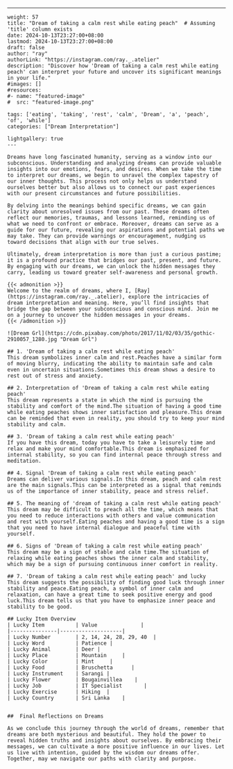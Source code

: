 ---
    weight: 57
    title: "Dream of taking a calm rest while eating peach"  # Assuming 'title' column exists
    date: 2024-10-13T23:27:00+08:00
    lastmod: 2024-10-13T23:27:00+08:00
    draft: false
    author: "ray"
    authorLink: "https://instagram.com/ray._.atelier"
    description: "Discover how 'Dream of taking a calm rest while eating peach' can interpret your future and uncover its significant meanings in your life."
    #images: []
    #resources:
    #- name: "featured-image"
    #  src: "featured-image.png"
    
    tags: ['eating', 'taking', 'rest', 'calm', 'Dream', 'a', 'peach', 'of', 'while']
    categories: ["Dream Interpretation"]
    
    lightgallery: true
    ---
    
    Dreams have long fascinated humanity, serving as a window into our subconscious. Understanding and analyzing dreams can provide valuable insights into our emotions, fears, and desires. When we take the time to interpret our dreams, we begin to unravel the complex tapestry of our inner thoughts. This process not only helps us understand ourselves better but also allows us to connect our past experiences with our present circumstances and future possibilities.
    
    By delving into the meanings behind specific dreams, we can gain clarity about unresolved issues from our past. These dreams often reflect our memories, traumas, and lessons learned, reminding us of what we need to confront or embrace. Moreover, dreams can serve as a guide for our future, revealing our aspirations and potential paths we may take. They can provide warnings or encouragement, nudging us toward decisions that align with our true selves.
    
    Ultimately, dream interpretation is more than just a curious pastime; it is a profound practice that bridges our past, present, and future. By engaging with our dreams, we can unlock the hidden messages they carry, leading us toward greater self-awareness and personal growth.
    
    {{< admonition >}}
    Welcome to the realm of dreams, where I, [Ray](https://instagram.com/ray._.atelier), explore the intricacies of dream interpretation and meaning. Here, you’ll find insights that bridge the gap between your subconscious and conscious mind. Join me on a journey to uncover the hidden messages in your dreams.
    {{< /admonition >}}
    
    ![Dream Grl](https://cdn.pixabay.com/photo/2017/11/02/03/35/gothic-2910057_1280.jpg "Dream Grl")
    
    ## 1. 'Dream of taking a calm rest while eating peach'
    This dream symbolizes inner calm and rest.Peaches have a similar form of moving blurry, indicating the ability to maintain safe and calm even in uncertain situations.Sometimes this dream shows a desire to rest out of stress and anxiety.
    
    ## 2. Interpretation of 'Dream of taking a calm rest while eating peach'
    This dream represents a state in which the mind is pursuing the stability and comfort of the mind.The situation of having a good time while eating peaches shows inner satisfaction and pleasure.This dream can be reminded that even in reality, you should try to keep your mind stability and calm.
    
    ## 3. 'Dream of taking a calm rest while eating peach'
    If you have this dream, today you have to take a leisurely time and relax and make your mind comfortable.This dream is emphasized for internal stability, so you can find internal peace through stress and meditation.
    
    ## 4. Signal 'Dream of taking a calm rest while eating peach'
    Dreams can deliver various signals.In this dream, peach and calm rest are the main signals.This can be interpreted as a signal that reminds us of the importance of inner stability, peace and stress relief.
    
    ## 5. The meaning of 'dream of taking a calm rest while eating peach'
    This dream may be difficult to preach all the time, which means that you need to reduce interactions with others and value communication and rest with yourself.Eating peaches and having a good time is a sign that you need to have internal dialogue and peaceful time with yourself.
    
    ## 6. Signs of 'Dream of taking a calm rest while eating peach'
    This dream may be a sign of stable and calm time.The situation of relaxing while eating peaches shows the inner calm and stability, which may be a sign of pursuing continuous inner comfort in reality.
    
    ## 7. 'Dream of taking a calm rest while eating peach' and lucky
    This dream suggests the possibility of finding good luck through inner stability and peace.Eating peach, a symbol of inner calm and relaxation, can have a great time to seek positive energy and good luck.This dream tells us that you have to emphasize inner peace and stability to be good.
    
    ## Lucky Item Overview
    | Lucky Item          | Value              |
    |---------------|--------------------|
    | Lucky Number        | 2, 14, 24, 28, 29, 40  |
    | Lucky Word          | Patience |
    | Lucky Animal        | Deer |
    | Lucky Place         | Mountain     |
    | Lucky Color         | Mint     |
    | Lucky Food          | Bruschetta      |
    | Lucky Instrument    | Sarangi |
    | Lucky Flower        | Bougainvillea    |
    | Lucky Job           | IT Specialist       |
    | Lucky Exercise      | Hiking  |
    | Lucky Country       | Sri Lanka    |
    
    
    ##  Final Reflections on Dreams
    
    As we conclude this journey through the world of dreams, remember that dreams are both mysterious and beautiful. They hold the power to reveal hidden truths and insights about ourselves. By embracing their messages, we can cultivate a more positive influence in our lives. Let us live with intention, guided by the wisdom our dreams offer. Together, may we navigate our paths with clarity and purpose.
    
